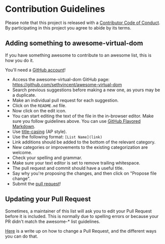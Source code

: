 # Contribution Guidelines

Please note that this project is released with a [Contributor Code of Conduct](code-of-conduct.md). By participating in this project you agree to abide by its terms.

## Adding something to awesome-virtual-dom

If you have something awesome to contribute to an awesome list, this is how you do it.

You'll need a [GitHub account](https://github.com/join)!

- Access the awesome-virtual-dom GitHub page: https://github.com/sethvincent/awesome-virtual-dom
- Search previous suggestions before making a new one, as yours may be a duplicate.
- Make an individual pull request for each suggestion.
- Click on the `README.md` file.
- Now click on the edit icon. 
- You can start editing the text of the file in the in-browser editor. Make sure you follow guidelines above. You can use [GitHub Flavored Markdown](https://help.github.com/articles/github-flavored-markdown/).
- Use [title-casing](http://titlecapitalization.com) (AP style).
- Use the following format: `[List Name](link)`
- Link additions should be added to the bottom of the relevant category.
- New categories or improvements to the existing categorization are welcome.
- Check your spelling and grammar.
- Make sure your text editor is set to remove trailing whitespace.
- The pull request and commit should have a useful title.
- Say why you're proposing the changes, and then click on "Propose file change".
- Submit the [pull request](https://help.github.com/articles/using-pull-requests/)!

## Updating your Pull Request

Sometimes, a maintainer of this list will ask you to edit your Pull Request before it is included. This is normally due to spelling errors or because your PR didn't match the awesome-* list guidelines.

[Here](https://github.com/RichardLitt/docs/blob/master/amending-a-commit-guide.md) is a write up on how to change a Pull Request, and the different ways you can do that.
